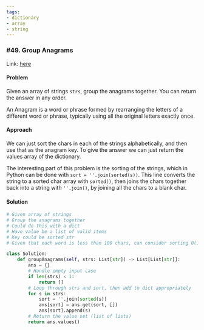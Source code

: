 ```yaml
---
tags:
- dictionary
- array
- string
---
```


### \#49. Group Anagrams

Link: [here](https://leetcode.com/problems/group-anagrams/description/)

#### Problem
Given an array of strings `strs`, group the anagrams together. You can return the answer in any order.

An Anagram is a word or phrase formed by rearranging the letters of a different word or phrase, typically using all the original letters exactly once.

#### Approach
We can just sort the chars in each of the strings alphabetically, and then use that as the anagram key. To give the answer we can just return the values array of the dictionary.

The interesting part of this problem is the sorting of the strings, which in Python can be done with `sort = ''.join(sorted(s))`. This line converts the string to a sorted char array with `sorted()`, then joins the chars together back into a string with `''.join()`, by joining all the chars to a blank char.

#### Solution
```python 
# Given array of strings
# Group the anagrams together
# Could do this with a dict 
# Have value be a list of valid items
# Key could be sorted str
# Given that each word is less than 100 chars, can consider sorting 0(1) (kinda)

class Solution:
    def groupAnagrams(self, strs: List[str]) -> List[List[str]]:
        ans = {}
        # Handle empty input case
        if len(strs) < 1:
            return []
        # Loop through strs and sort, then add to dict appropriately 
        for s in strs:
            sort = ''.join(sorted(s))
            ans[sort] = ans.get(sort, [])
            ans[sort].append(s)
        # Return the value set (list of lists)
        return ans.values()
```
